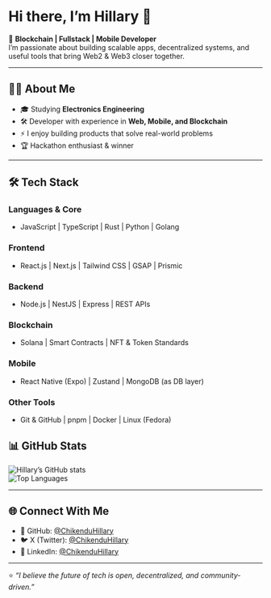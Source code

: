 # Hi there, I’m Hillary 👋  

🚀 **Blockchain | Fullstack | Mobile Developer**  
I’m passionate about building scalable apps, decentralized systems, and useful tools that bring Web2 & Web3 closer together.  

---

## 👨‍💻 About Me  
- 🎓 Studying **Electronics Engineering**  
- 🛠️ Developer with experience in **Web, Mobile, and Blockchain**  
- ⚡ I enjoy building products that solve real-world problems  
- 🏆 Hackathon enthusiast & winner  

---

## 🛠️ Tech Stack  

### **Languages & Core**
- JavaScript | TypeScript | Rust | Python | Golang  

### **Frontend**
- React.js | Next.js | Tailwind CSS | GSAP | Prismic  

### **Backend**
- Node.js | NestJS | Express | REST APIs  

### **Blockchain**
- Solana | Smart Contracts | NFT & Token Standards  

### **Mobile**
- React Native (Expo) | Zustand | MongoDB (as DB layer)  

### **Other Tools**
- Git & GitHub | pnpm | Docker | Linux (Fedora)
  

## 📊 GitHub Stats  

![Hillary’s GitHub stats](https://github-readme-stats.vercel.app/api?username=ChikenduHillary&show_icons=true&theme=tokyonight)  
![Top Languages](https://github-readme-stats.vercel.app/api/top-langs/?username=ChikenduHillary&layout=compact&theme=tokyonight)  

---

## 🌐 Connect With Me  
- 🐙 GitHub: [@ChikenduHillary](https://github.com/ChikenduHillary)  
- 🐦 X (Twitter): [@ChikenduHillary](https://x.com/ChikenduHillary)  
- 💼 LinkedIn: [@ChikenduHillary](https://www.linkedin.com/in/hillary-chikendu-472422256/)

---

⭐️ *“I believe the future of tech is open, decentralized, and community-driven.”*  
